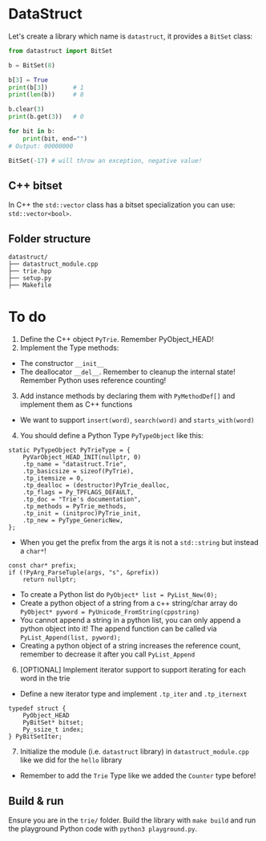 # DataStruct

Let's create a library which name is `datastruct`, it provides a `BitSet` class:
```python
from datastruct import BitSet

b = BitSet(8)

b[3] = True
print(b[3])       # 1
print(len(b))     # 8

b.clear(3)
print(b.get(3))   # 0

for bit in b:
    print(bit, end="")
# Output: 00000000

BitSet(-17) # will throw an exception, negative value!
```

## C++ bitset

In C++ the `std::vector` class has a bitset specialization you can use: `std::vector<bool>`.

## Folder structure

```
datastruct/
├── datastruct_module.cpp
├── trie.hpp
├── setup.py
├── Makefile
```

# To do

1. Define the C++ object `PyTrie`. Remember PyObject_HEAD!
2. Implement the Type methods:
  - The constructor `__init__`
  - The deallocator `__del__`. Remember to cleanup the internal state! Remember Python uses reference counting!
3. Add instance methods by declaring them with `PyMethodDef[]` and implement them as C++ functions
  - We want to support `insert(word)`, `search(word)` and `starts_with(word)`
4. You should define a Python Type `PyTypeObject` like this:
```
static PyTypeObject PyTrieType = {
    PyVarObject_HEAD_INIT(nullptr, 0)
    .tp_name = "datastruct.Trie",
    .tp_basicsize = sizeof(PyTrie),
    .tp_itemsize = 0,
    .tp_dealloc = (destructor)PyTrie_dealloc,
    .tp_flags = Py_TPFLAGS_DEFAULT,
    .tp_doc = "Trie's documentation",
    .tp_methods = PyTrie_methods,
    .tp_init = (initproc)PyTrie_init,
    .tp_new = PyType_GenericNew,
};
```
  - When you get the prefix from the args it is not a `std::string` but instead a `char*`!
```
const char* prefix;
if (!PyArg_ParseTuple(args, "s", &prefix))
    return nullptr;
```
  - To create a Python list do `PyObject* list = PyList_New(0);`
  - Create a python object of a string from a c++ string/char array do `PyObject* pyword = PyUnicode_FromString(cppstring)`
  - You cannot append a string in a python list, you can only append a python object into it! The append function can be called via `PyList_Append(list, pyword);`
  - Creating a python object of a string increases the reference count, remember to decrease it after you call `PyList_Append`
6. [OPTIONAL] Implement iterator support to support iterating for each word in the trie
  - Define a new iterator type and implement `.tp_iter` and `.tp_iternext`
```
typedef struct {
    PyObject_HEAD
    PyBitSet* bitset;
    Py_ssize_t index;
} PyBitSetIter;
```
7. Initialize the module (i.e. `datastruct` library) in `datastruct_module.cpp` like we did for the `hello` library
  - Remember to add the `Trie` Type like we added the `Counter` type before!

## Build & run

Ensure you are in the `trie/` folder. Build the library with `make build` and run the playground Python code with `python3 playground.py`.